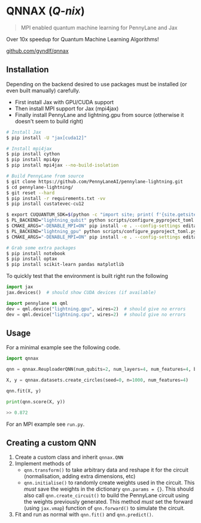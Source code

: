 # QNNAX (*Q-nix*)
> MPI enabled quantum machine learning for PennyLane and Jax

Over 10x speedup for Quantum Machine Learning Algorithms!

[github.com/gyndlf/qnnax](https://github.com/gyndlf/qnnax)

## Installation

Depending on the backend desired to use packages must be installed (or even built manually) carefully.

- First install Jax with GPU/CUDA support
- Then install MPI support for Jax (mpi4jax)
- Finally install PennyLane and lightning.gpu from source (otherwise it doesn't seem to build right)

```bash
# Install Jax
$ pip install -U "jax[cuda12]"

# Install mpi4jax
$ pip install cython
$ pip install mpi4py
$ pip install mpi4jax --no-build-isolation

# Build PennyLane from source
$ git clone https://github.com/PennyLaneAI/pennylane-lightning.git
$ cd pennylane-lightning/
$ git reset --hard
$ pip install -r requirements.txt -vv
$ pip install custatevec-cu12

$ export CUQUANTUM_SDK=$(python -c "import site; print( f'{site.getsitepackages()[0]}/cuquantum')")
$ PL_BACKEND="lightning_qubit" python scripts/configure_pyproject_toml.py
$ CMAKE_ARGS="-DENABLE_MPI=ON" pip install -e . --config-settings editable_mode=compat -vv
$ PL_BACKEND="lightning_gpu" python scripts/configure_pyproject_toml.py
$ CMAKE_ARGS="-DENABLE_MPI=ON" pip install -e . --config-settings editable_mode=compat -vv

# Grab some extra packages
$ pip install notebook
$ pip install optax
$ pip install scikit-learn pandas matplotlib
```

To quickly test that the environment is built right run the following

```python
import jax
jax.devices()  # should show CUDA devices (if available)

import pennylane as qml
dev = qml.device("lightning.gpu", wires=2)  # should give no errors
dev = qml.device("lightning.cpu", wires=2)  # should give no errors
```

## Usage

For a minimal example see the following code.

```python
import qnnax

qnn = qnnax.ReuploaderQNN(num_qubits=2, num_layers=4, num_features=4, batch_size=512)

X, y = qnnax.datasets.create_circles(seed=0, n=1000, num_features=4)

qnn.fit(X, y)

print(qnn.score(X, y))

>> 0.872
```

For an MPI example see `run.py`. 

## Creating a custom QNN

1. Create a custom class and inherit `qnnax.QNN`
2. Implement methods of
    - `qnn.transform()` to take arbitrary data and reshape it for the circuit (normalisation, adding extra dimensions, etc)
    - `qnn.initialise()` to randomly create weights used in the circuit. This *must* save the weights in the dictionary `qnn.params = {}`. 
This should also call `qnn.create_circuit()` to build the PennyLane circuit using the weights previously generated.
This method *must* set the forward (using `jax.vmap`) function of `qnn.forward()` to simulate the circuit.
3. Fit and run as normal with `qnn.fit()` and `qnn.predict()`.



